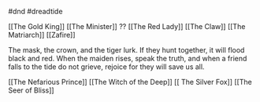 #dnd #dreadtide 

[[The Gold King]]
[[The Minister]] ??
[[The Red Lady]]
[[The Claw]]
[[The Matriarch]]
[[Zafire]]

The mask, the crown, and the tiger lurk. If they hunt together, it will flood black and red. When the maiden rises, speak the truth, and when a friend falls to the tide do not grieve, rejoice for they will save us all.


[[The Nefarious Prince]]
[[The Witch of the Deep]]
[[ The Silver Fox]]
[[The Seer of Bliss]]